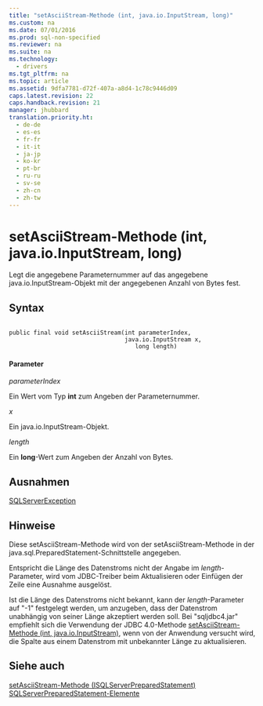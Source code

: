 ```yaml
---
title: "setAsciiStream-Methode (int, java.io.InputStream, long)"
ms.custom: na
ms.date: 07/01/2016
ms.prod: sql-non-specified
ms.reviewer: na
ms.suite: na
ms.technology: 
  - drivers
ms.tgt_pltfrm: na
ms.topic: article
ms.assetid: 9dfa7781-d72f-407a-a8d4-1c78c9446d09
caps.latest.revision: 22
caps.handback.revision: 21
manager: jhubbard
translation.priority.ht: 
  - de-de
  - es-es
  - fr-fr
  - it-it
  - ja-jp
  - ko-kr
  - pt-br
  - ru-ru
  - sv-se
  - zh-cn
  - zh-tw
---
```

# setAsciiStream-Methode (int, java.io.InputStream, long)
  Legt die angegebene Parameternummer auf das angegebene java.io.InputStream\-Objekt mit der angegebenen Anzahl von Bytes fest.  
  
## Syntax  
  
```  
  
public final void setAsciiStream(int parameterIndex,  
                                 java.io.InputStream x,  
                                    long length)  
```  
  
#### Parameter  
 *parameterIndex*  
  
 Ein Wert vom Typ **int** zum Angeben der Parameternummer.  
  
 *x*  
  
 Ein java.io.InputStream\-Objekt.  
  
 *length*  
  
 Ein **long**\-Wert zum Angeben der Anzahl von Bytes.  
  
## Ausnahmen  
 [SQLServerException](../content/SQLServerException-Class.md)  
  
## Hinweise  
 Diese setAsciiStream\-Methode wird von der setAsciiStream\-Methode in der java.sql.PreparedStatement\-Schnittstelle angegeben.  
  
 Entspricht die Länge des Datenstroms nicht der Angabe im *length*\-Parameter, wird vom JDBC\-Treiber beim Aktualisieren oder Einfügen der Zeile eine Ausnahme ausgelöst.  
  
 Ist die Länge des Datenstroms nicht bekannt, kann der *length*\-Parameter auf "\-1" festgelegt werden, um anzugeben, dass der Datenstrom unabhängig von seiner Länge akzeptiert werden soll. Bei "sqljdbc4.jar" empfiehlt sich die Verwendung der JDBC 4.0\-Methode [setAsciiStream-Methode &#40;int, java.io.InputStream&#41;](../content/setAsciiStream-Method--int--java.io.InputStream-.md), wenn von der Anwendung versucht wird, die Spalte aus einem Datenstrom mit unbekannter Länge zu aktualisieren.  
  
## Siehe auch  
 [setAsciiStream-Methode &#40;ISQLServerPreparedStatement&#41;](../content/setAsciiStream-Method--SQLServerPreparedStatement-.md)   
 [SQLServerPreparedStatement-Elemente](../content/SQLServerPreparedStatement-Members.md)  
  
  